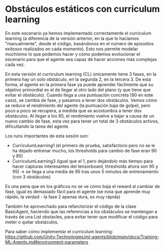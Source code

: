 # Obstáculos estáticos con curriculum learning

En este escenario ya hemos implementado correctamente el curriculum learning (a diferencia de la versión anterior, en la que lo hacíamos "manualmente", desde el código, basándonos en el número de episodios exitosos realizados en cada momento). Esto nos permite modelar muchísimo lo que podemos hacer y cómo podemos evolucionar el escenario para que el agente sea capaz de hacer acciones más complejas cada vez.

En esta versión el curriculum learning (CL) únicamente tiene 3 fases, en la primera hay un solo obstáculo, en la segunda 2, en la tercera 3. De esta forma, el agente en la primera fase ya puede aprender fácilmente que su objetivo primordial es el de llegar al otro lado del plano (y que tiene que evitar el obstáculo). Cuando llega a una puntuación concreta (90 en este caso), se cambia de fase, y pasamos a tener dos obstáculos. Vemos cómo se reduce el rendimiento del agente (la puntuación baja de golpe), pero poco a poco se recupera, a medida que se acostumbra a tener dos obstáculos. Al llegar a los 85, el rendimiento vuelve a bajar a causa de un nuevo cambio de fase, esta vez para tener un total de 3 obstáculos activos, dificultando la tarea del agente.

Los runs importantes de esta sesión son:

- CurriculumLearning1 (el primero de prueba, satisfactorio pero no se le ha dejado entrenar mucho, los thresholds para cambio de fase eran 90 y 85)
- CurriculumLearning3 (igual que el 1, pero dejándolo más tiempo para hacer capturas interesantes del tensorboard, thresholds ahora son 95 y 95) -> se llega a una media de 95 tras unos 5 minutos de entrenamiento (con 3 obstáculos)

Es una pena que en los gráficos no se ve cómo baja el reward al cambiar de fase, igual es demasiado fácil para el agente (se nota que aprende muy rápido, la verdad - la fase 2 apenas dura, es muy rápida)

También he aprovechado para refarctorizar el código de la clase BasicAgent, haciendo que las referencias a los obstáculos se mantengan a través de una List<GameObject> obstacles, para evitar tener que modificar el código para meter o quitar obstáculos.

Para saber cómo implementar el currículum learning: https://github.com/Unity-Technologies/ml-agents/blob/main/docs/Training-ML-Agents.md#environment-parameters